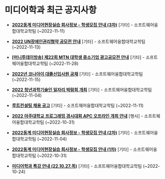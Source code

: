 # 미디어학과 최근 공지사항

* **[2022동계 미디어현장실습 회사정보 - 학생모집 안내 (3차)](https://media.ajou.ac.kr/media/board/board01.jsp?mode=view&amp;article_no=232240&amp;board_wrapper=%2Fmedia%2Fboard%2Fboard01.jsp&amp;pager.offset=0&amp;board_no=304)**
 [기타] - 소프트웨어융합대학교학팀 (~2022-11-11)

* **[2022 UN장애인권리협약 공모전 안내](https://media.ajou.ac.kr/media/board/board01.jsp?mode=view&amp;article_no=232225&amp;board_wrapper=%2Fmedia%2Fboard%2Fboard01.jsp&amp;pager.offset=0&amp;board_no=304)**
 [기타] - 소프트웨어융합대학교학팀 (~2022-11-13)

* **[[머니투데이방송] 제22회 MTN 대학생 중소기업 광고공모전 안내](https://media.ajou.ac.kr/media/board/board01.jsp?mode=view&amp;article_no=232214&amp;board_wrapper=%2Fmedia%2Fboard%2Fboard01.jsp&amp;pager.offset=0&amp;board_no=304)**
 [기타] - 소프트웨어융합대학교학팀 (~2022-11-28)

* **[2022년 코나아이 대졸신입사원 공채](https://media.ajou.ac.kr/media/board/board01.jsp?mode=view&amp;article_no=232198&amp;board_wrapper=%2Fmedia%2Fboard%2Fboard01.jsp&amp;pager.offset=0&amp;board_no=304)**
 [기타] - 소프트웨어융합대학교학팀 (~2022-11-15)

* **[2022 청년과학기술인 일자리 박람회 개최](https://media.ajou.ac.kr/media/board/board01.jsp?mode=view&amp;article_no=232185&amp;board_wrapper=%2Fmedia%2Fboard%2Fboard01.jsp&amp;pager.offset=0&amp;board_no=304)**
 [기타] - 소프트웨어융합대학교학팀 (~2022-11-04)

* **[루트컨설팅 채용 공고](https://media.ajou.ac.kr/media/board/board01.jsp?mode=view&amp;article_no=232175&amp;board_wrapper=%2Fmedia%2Fboard%2Fboard01.jsp&amp;pager.offset=0&amp;board_no=304)**
 [기타] - 소프트웨어융합대학교학팀 (~2022-11-11)

* **[2022 아주대학교 프로그래밍 경시대회 APC 오프라인 개최 안내](https://media.ajou.ac.kr/media/board/board01.jsp?mode=view&amp;article_no=232163&amp;board_wrapper=%2Fmedia%2Fboard%2Fboard01.jsp&amp;pager.offset=0&amp;board_no=304)**
 [행사] - 소프트웨어융합대학교학팀 (~2022-10-31)

* **[2022동계 미디어현장실습 회사정보 - 학생모집 안내 (2차)](https://media.ajou.ac.kr/media/board/board01.jsp?mode=view&amp;article_no=232141&amp;board_wrapper=%2Fmedia%2Fboard%2Fboard01.jsp&amp;pager.offset=0&amp;board_no=304)**
 [기타] - 소프트웨어융합대학교학팀 (~2022-11-04)

* **[2022동계 미디어현장실습 회사정보 - 학생모집 안내 (1차)](https://media.ajou.ac.kr/media/board/board01.jsp?mode=view&amp;article_no=232071&amp;board_wrapper=%2Fmedia%2Fboard%2Fboard01.jsp&amp;pager.offset=0&amp;board_no=304)**
 [기타] - 소프트웨어융합대학교학팀 (~2022-10-31)

* **[미디어학과 특강 안내 (22.10.27.목)](https://media.ajou.ac.kr/media/board/board01.jsp?mode=view&amp;article_no=232054&amp;board_wrapper=%2Fmedia%2Fboard%2Fboard01.jsp&amp;pager.offset=0&amp;board_no=304)**
 [기타] - 소프트웨어융합대학교학팀 (~2022-10-24)

